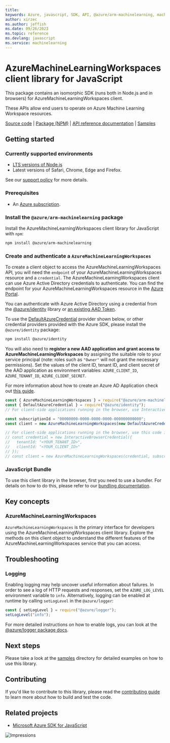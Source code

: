 ```yaml
---
title: 
keywords: Azure, javascript, SDK, API, @azure/arm-machinelearning, machinelearning
author: xirzec
ms.author: jeffish
ms.date: 09/26/2023
ms.topic: reference
ms.devlang: javascript
ms.service: machinelearning
---
```

# AzureMachineLearningWorkspaces client library for JavaScript

This package contains an isomorphic SDK (runs both in Node.js and in browsers) for AzureMachineLearningWorkspaces client.

These APIs allow end users to operate on Azure Machine Learning Workspace resources.

[Source code](https://github.com/Azure/azure-sdk-for-js/tree/main/sdk/machinelearning/arm-machinelearning) |
[Package (NPM)](https://www.npmjs.com/package/@azure/arm-machinelearning) |
[API reference documentation](/javascript/api/@azure/arm-machinelearning) |
[Samples](https://github.com/Azure-Samples/azure-samples-js-management)

## Getting started

### Currently supported environments

- [LTS versions of Node.js](https://github.com/nodejs/release#release-schedule)
- Latest versions of Safari, Chrome, Edge and Firefox.

See our [support policy](https://github.com/Azure/azure-sdk-for-js/blob/main/SUPPORT.md) for more details.

### Prerequisites

- An [Azure subscription][azure_sub].

### Install the `@azure/arm-machinelearning` package

Install the AzureMachineLearningWorkspaces client library for JavaScript with `npm`:

```bash
npm install @azure/arm-machinelearning
```

### Create and authenticate a `AzureMachineLearningWorkspaces`

To create a client object to access the AzureMachineLearningWorkspaces API, you will need the `endpoint` of your AzureMachineLearningWorkspaces resource and a `credential`. The AzureMachineLearningWorkspaces client can use Azure Active Directory credentials to authenticate.
You can find the endpoint for your AzureMachineLearningWorkspaces resource in the [Azure Portal][azure_portal].

You can authenticate with Azure Active Directory using a credential from the [@azure/identity][azure_identity] library or [an existing AAD Token](https://github.com/Azure/azure-sdk-for-js/blob/master/sdk/identity/identity/samples/AzureIdentityExamples.md#authenticating-with-a-pre-fetched-access-token).

To use the [DefaultAzureCredential][defaultazurecredential] provider shown below, or other credential providers provided with the Azure SDK, please install the `@azure/identity` package:

```bash
npm install @azure/identity
```

You will also need to **register a new AAD application and grant access to AzureMachineLearningWorkspaces** by assigning the suitable role to your service principal (note: roles such as `"Owner"` will not grant the necessary permissions).
Set the values of the client ID, tenant ID, and client secret of the AAD application as environment variables: `AZURE_CLIENT_ID`, `AZURE_TENANT_ID`, `AZURE_CLIENT_SECRET`.

For more information about how to create an Azure AD Application check out [this guide](/azure/active-directory/develop/howto-create-service-principal-portal).

```javascript
const { AzureMachineLearningWorkspaces } = require("@azure/arm-machinelearning");
const { DefaultAzureCredential } = require("@azure/identity");
// For client-side applications running in the browser, use InteractiveBrowserCredential instead of DefaultAzureCredential. See https://aka.ms/azsdk/js/identity/examples for more details.

const subscriptionId = "00000000-0000-0000-0000-000000000000";
const client = new AzureMachineLearningWorkspaces(new DefaultAzureCredential(), subscriptionId);

// For client-side applications running in the browser, use this code instead:
// const credential = new InteractiveBrowserCredential({
//   tenantId: "<YOUR_TENANT_ID>",
//   clientId: "<YOUR_CLIENT_ID>"
// });
// const client = new AzureMachineLearningWorkspaces(credential, subscriptionId);
```


### JavaScript Bundle
To use this client library in the browser, first you need to use a bundler. For details on how to do this, please refer to our [bundling documentation](https://aka.ms/AzureSDKBundling).

## Key concepts

### AzureMachineLearningWorkspaces

`AzureMachineLearningWorkspaces` is the primary interface for developers using the AzureMachineLearningWorkspaces client library. Explore the methods on this client object to understand the different features of the AzureMachineLearningWorkspaces service that you can access.

## Troubleshooting

### Logging

Enabling logging may help uncover useful information about failures. In order to see a log of HTTP requests and responses, set the `AZURE_LOG_LEVEL` environment variable to `info`. Alternatively, logging can be enabled at runtime by calling `setLogLevel` in the `@azure/logger`:

```javascript
const { setLogLevel } = require("@azure/logger");
setLogLevel("info");
```

For more detailed instructions on how to enable logs, you can look at the [@azure/logger package docs](https://github.com/Azure/azure-sdk-for-js/tree/main/sdk/core/logger).

## Next steps

Please take a look at the [samples](https://github.com/Azure-Samples/azure-samples-js-management) directory for detailed examples on how to use this library.

## Contributing

If you'd like to contribute to this library, please read the [contributing guide](https://github.com/Azure/azure-sdk-for-js/blob/main/CONTRIBUTING.md) to learn more about how to build and test the code.

## Related projects

- [Microsoft Azure SDK for JavaScript](https://github.com/Azure/azure-sdk-for-js)

![Impressions](https://azure-sdk-impressions.azurewebsites.net/api/impressions/azure-sdk-for-js%2Fsdk%2Fmachinelearning%2Farm-machinelearning%2FREADME.png)

[azure_cli]: /cli/azure
[azure_sub]: https://azure.microsoft.com/free/
[azure_sub]: https://azure.microsoft.com/free/
[azure_portal]: https://portal.azure.com
[azure_identity]: https://github.com/Azure/azure-sdk-for-js/tree/main/sdk/identity/identity
[defaultazurecredential]: https://github.com/Azure/azure-sdk-for-js/tree/main/sdk/identity/identity#defaultazurecredential

